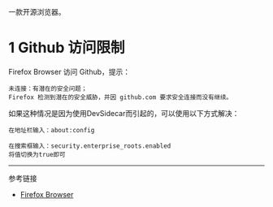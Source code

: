 一款开源浏览器。

# 1 Github 访问限制

Firefox Browser 访问 Github，提示：

```
未连接：有潜在的安全问题；
Firefox 检测到潜在的安全威胁，并因 github.com 要求安全连接而没有继续。
```

如果这种情况是因为使用DevSidecar而引起的，可以使用以下方式解决：

```
在地址栏输入：about:config
```

```
在搜索框输入：security.enterprise_roots.enabled
将值切换为true即可
```

---

参考链接

- [Firefox Browser](https://www.mozilla.org/en-US/firefox/new/)

